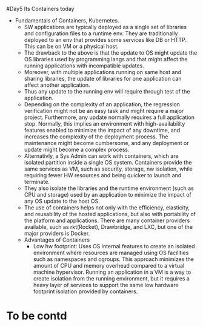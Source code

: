 #Day5 Its Containers today
* Fundamentals of Containers, Kubernetes.
  * SW applications are typically deployed as a single set of libraries and configuration files to a runtime env. They are traditionally deployed to an env that provides some services like DB or HTTP. This can be on VM or a physical host.
  *	The drawback to the above is that the update to OS might update the OS libraries used by programming langs and that might affect the running applications with incompatible updates.
  *	Moreover, with multiple applications running on same host and sharing libraries, the update of libraries for one application can affect another application.
  *	Thus any update to the running env will require through test of the application.
  *	Depending on the complexity of an application, the regression verification might not be an easy task and might require a major project. Furthermore, any update normally requires a full application stop. Normally, this implies an environment with high-availability features enabled to minimize the impact of any downtime, and increases the complexity of the deployment process. The maintenance might become cumbersome, and any deployment or update might become a complex process.
  *	Alternativly, a Sys Admin can work with containers, which are isolated partition inside a single OS system. Containers provide the same services as VM, such as security, storage, nw isolation, while requiring fewer HW resources and being quicker to launch and terminate.
  *	They also isolate the libraries and the runtime environment (such as CPU and storage) used by an application to minimize the impact of any OS update to the host OS.
  *	The use of containers helps not only with the efficiency, elasticity, and reusability of the hosted applications, but also with portability of the platform and applications. There are many container providers available, such as rkt(Rocket), Drawbridge, and LXC, but one of the major providers is Docker.
  *	Advantages of Containers
	-	Low hw footprint: Uses OS internal features to create an isolated environment where resources are managed using OS facilities such as namespaces and cgroups. This approach minimizes the amount of CPU and memory overhead compared to a virtual machine hypervisor. Running an application in a VM is a way to create isolation from the running environment, but it requires a heavy layer of services to support the same low hardware footprint isolation provided by containers.
  
	
 # To be contd